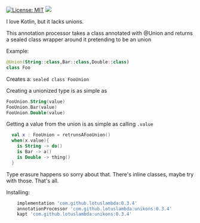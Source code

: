 [![License: MIT](https://img.shields.io/badge/License-MIT-yellow.svg)](https://opensource.org/licenses/MIT)
[![](https://jitpack.io/v/lotuslambda/unikons.svg)](https://jitpack.io/#lotuslambda/unikons/0.3)

 

I love Kotlin, but it lacks unions. 
 
 This annotation processor takes a class annotated with @Union and returns a sealed class
 wrapper around it pretending to be an union


 Example:

```kotlin 
@Union(String::class,Bar::class,Double::class)
class Foo
```
Creates a:
`sealed class FooUnion`

Creating a unionized type is as simple as 
```kotlin
FooUnion.String(value)
FooUnion.Bar(value)
FooUnion.Double(value)
```

Getting a value from the union is as simple as calling `.value`
```kotlin
  val x : FooUnion = retrunsAFooUnion() 
  when(x.value){
    is String -> do()
    is Bar -> a()
    is Double -> thing()
  }
  ```
  
  Type erasure happens so sorry about that. There's inline classes, maybe try with those.
  That's all.
  

Installing:

```groovy
    implementation 'com.github.lotuslambda:0.3.4'
    annotationProcessor 'com.github.lotuslambda:unikons:0.3.4'
    kapt 'com.github.lotuslambda:unikons:0.3.4'

```
